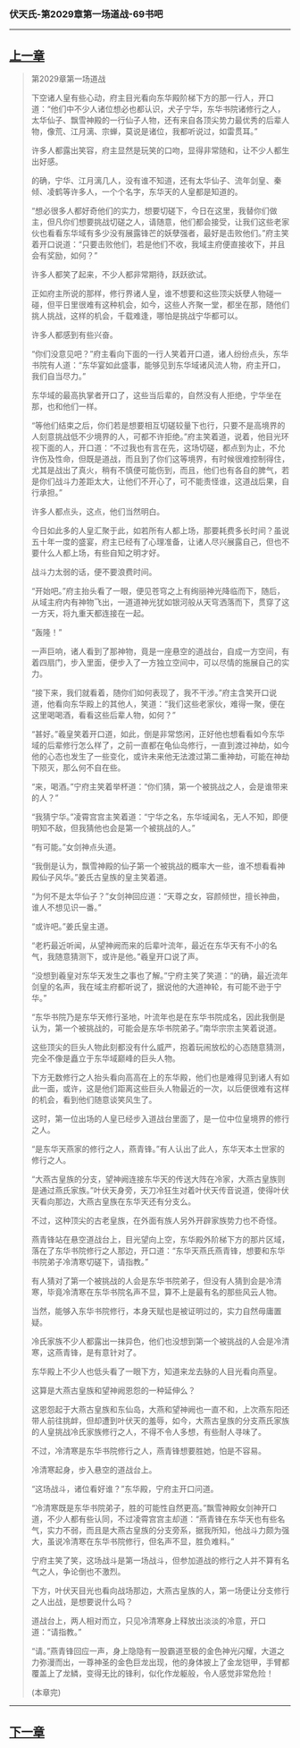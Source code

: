 ### 伏天氏-第2029章第一场道战-69书吧

--------
[上一章](./ff3c52bf074c8ef3db7fd094bda01d42.md)
--------


>
>
>
>第2029章第一场道战
>
>下空诸人皇有些心动，府主目光看向东华殿阶梯下方的那一行人，开口道：“他们中不少人诸位想必也都认识，犬子宁华，东华书院诸修行之人，太华仙子、飘雪神殿的一行仙子人物，还有来自各顶尖势力最优秀的后辈人物，像荒、江月漓、宗蝉，莫说是诸位，我都听说过，如雷贯耳。”
>
>许多人都露出笑容，府主显然是玩笑的口吻，显得非常随和，让不少人都生出好感。
>
>的确，宁华、江月漓几人，没有谁不知道，还有太华仙子、流年剑皇、秦倾、凌鹤等许多人，一个个名字，东华天的人皇都是知道的。
>
>“想必很多人都好奇他们的实力，想要切磋下，今日在这里，我替你们做主，但凡你们想要挑战切磋之人，请随意，他们都会接受，让我们这些老家伙也看看东华域有多少没有展露锋芒的妖孽强者，最好是击败他们。”府主笑着开口说道：“只要击败他们，若是他们不收，我域主府便直接收下，并且会有奖励，如何？”
>
>许多人都笑了起来，不少人都非常期待，跃跃欲试。
>
>正如府主所说的那样，修行界诸人皇，谁不想要和这些顶尖妖孽人物碰一碰，但平日里很难有这种机会，如今，这些人齐聚一堂，都坐在那，随他们挑人挑战，这样的机会，千载难逢，哪怕是挑战宁华都可以。
>
>许多人都感到有些兴奋。
>
>“你们没意见吧？”府主看向下面的一行人笑着开口道，诸人纷纷点头，东华书院有人道：“东华宴如此盛事，能够见到东华域诸风流人物，府主开口，我们自当尽力。”
>
>东华域的最高执掌者开口了，这些当后辈的，自然没有人拒绝，宁华坐在那，也和他们一样。
>
>“等他们结束之后，你们若是想要相互切磋较量下也行，只要不是高境界的人刻意挑战低不少境界的人，可都不许拒绝。”府主笑着道，说着，他目光环视下面的人，开口道：“不过我也有言在先，这场切磋，都点到为止，不允许伤及性命，但既是道战，而且到了你们这等境界，有时候很难控制得住，尤其是战出了真火，稍有不慎便可能伤到，而且，他们也有各自的脾气，若是你们战斗力差距太大，让他们不开心了，可不能责怪谁，这道战后果，自行承担。”
>
>许多人都点头，这点，他们当然明白。
>
>今日如此多的人皇汇聚于此，如若所有人都上场，那要耗费多长时间？虽说五十年一度的盛宴，府主已经有了心理准备，让诸人尽兴展露自己，但也不要什么人都上场，有些自知之明才好。
>
>战斗力太弱的话，便不要浪费时间。
>
>“开始吧。”府主抬头看了一眼，便见苍穹之上有绚丽神光降临而下，随后，从域主府内有神物飞出，一道道神光犹如银河般从天穹洒落而下，贯穿了这一方天，将九重天都连接在一起。
>
>“轰隆！”
>
>一声巨响，诸人看到了那神物，竟是一座悬空的道战台，自成一方空间，有着四扇门，步入里面，便步入了一方独立空间中，可以尽情的施展自己的实力。
>
>“接下来，我们就看着，随你们如何表现了，我不干涉。”府主含笑开口说道，他看向东华殿上的其他人，笑道：“我们这些老家伙，难得一聚，便在这里喝喝酒，看看这些后辈人物，如何？”
>
>“甚好。”羲皇笑着开口道，如此，倒是非常悠闲，正好他也想看看如今东华域的后辈修行怎么样了，之前一直都在龟仙岛修行，一直到渡过神劫，如今他的心态也发生了一些变化，或许未来他无法渡过第二重神劫，可能在神劫下陨灭，那么何不自在些。
>
>“来，喝酒。”宁府主笑着举杯道：“你们猜，第一个被挑战之人，会是谁带来的人？”
>
>“我猜宁华。”凌霄宫宫主笑着道：“宁华之名，东华域闻名，无人不知，即便明知不敌，但我猜他也会是第一个被挑战的人。”
>
>“有可能。”女剑神点头道。
>
>“我倒是认为，飘雪神殿的仙子第一个被挑战的概率大一些，谁不想看看神殿仙子风华。”姜氏古皇族的皇主笑着道。
>
>“为何不是太华仙子？”女剑神回应道：“天尊之女，容颜倾世，擅长神曲，谁人不想见识一番。”
>
>“或许吧。”姜氏皇主道。
>
>“老朽最近听闻，从望神阙而来的后辈叶流年，最近在东华天有不小的名气，我随意猜测下，或许是他。”羲皇开口说了声。
>
>“没想到羲皇对东华天发生之事也了解。”宁府主笑了笑道：“的确，最近流年剑皇的名声，我在域主府都听说了，据说他的大道神轮，有可能不逊于宁华。”
>
>“东华书院乃是东华天修行圣地，叶流年也是在东华书院成名，因此我倒是认为，第一个被挑战的，可能会是东华书院弟子。”南华宗宗主笑着说道。
>
>这些顶尖的巨头人物此刻都没有什么威严，抱着玩闹放松的心态随意猜测，完全不像是矗立于东华域巅峰的巨头人物。
>
>下方无数修行之人抬头看向高高在上的东华殿，他们也是难得见到诸人有如此一面，或许，这是他们距离这些巨头人物最近的一次，以后便很难有这样的机会，看到他们随意谈笑风生了。
>
>这时，第一位出场的人皇已经步入道战台里面了，是一位中位皇境界的修行之人。
>
>“是东华天燕家的修行之人，燕青锋。”有人认出了此人，东华天本土世家的修行之人。
>
>“大燕古皇族的分支，望神阙连接东华天的传送大阵在冷家，大燕古皇族则是通过燕氏家族。”叶伏天身旁，天刀冷狂生对着叶伏天传音说道，使得叶伏天看向那边，大燕古皇族在东华天还有分支么。
>
>不过，这种顶尖的古老皇族，在外面有族人另外开辟家族势力也不奇怪。
>
>燕青锋站在悬空道战台上，目光望向上空，东华殿外阶梯下方的那片区域，落在了东华书院修行之人那边，开口道：“东华天燕氏燕青锋，想要和东华书院弟子冷清寒切磋下，请指教。”
>
>有人猜对了第一个被挑战的人会是东华书院弟子，但没有人猜到会是冷清寒，毕竟冷清寒在东华书院名声不显，算不上是最有名的那些风云人物。
>
>当然，能够入东华书院修行，本身天赋也是被证明过的，实力自然毋庸置疑。
>
>冷氏家族不少人都露出一抹异色，他们也没想到第一个被挑战的人会是冷清寒，这燕青锋，是有意针对了。
>
>东华殿上不少人也低头看了一眼下方，知道来龙去脉的人目光看向燕皇。
>
>这算是大燕古皇族和望神阙恩怨的一种延伸么？
>
>这恩怨起于大燕古皇族和东仙岛，大燕和望神阙也一直不和，上次燕东阳还带人前往挑衅，但却遭到叶伏天的羞辱，如今，大燕古皇族的分支燕氏家族的人皇挑战冷氏家族修行之人，不得不令人多想，有些耐人寻味了。
>
>不过，冷清寒是东华书院修行之人，燕青锋想要胜她，怕是不容易。
>
>冷清寒起身，步入悬空的道战台上。
>
>“这场战斗，诸位看好谁？”东华殿，宁府主开口问道。
>
>“冷清寒既是东华书院弟子，胜的可能性自然更高。”飘雪神殿女剑神开口道，不少人都有些认同，不过凌霄宫宫主却道：“燕青锋在东华天也有些名气，实力不弱，而且是大燕古皇族的分支旁系，据我所知，他战斗力颇为强大，虽说冷清寒在东华书院修行，但名声不显，胜负难料。”
>
>宁府主笑了笑，这场战斗是第一场战斗，但参加道战的修行之人并不算有名气之人，争论倒也不激烈。
>
>下方，叶伏天目光也看向战场那边，大燕古皇族的人，第一场便让分支修行之人出战，是想要说什么吗？
>
>道战台上，两人相对而立，只见冷清寒身上释放出淡淡的冷意，开口道：“请指教。”
>
>“请。”燕青锋回应一声，身上隐隐有一股霸道至极的金色神光闪耀，大道之力弥漫而出，一尊神圣的金色巨龙出现，他的身体披上了金龙铠甲，手臂都覆盖上了龙鳞，变得无比的锋利，似化作龙躯般，令人感觉非常危险！
>
>(本章完)
>
>

--------
[下一章](./a7fe12e9bd5ec2021e4a99d8e07d9657.md)
--------
